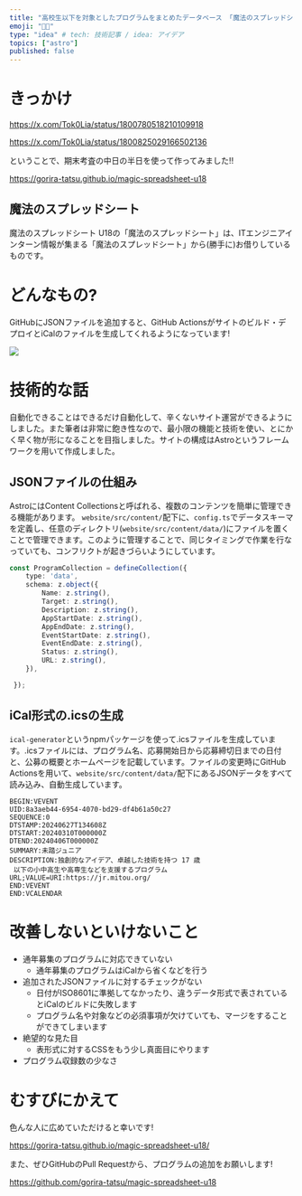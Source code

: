 ```yaml
---
title: "高校生以下を対象としたプログラムをまとめたデータベース 「魔法のスプレッドシート U18」を作った"
emoji: "🧑‍🎓"
type: "idea" # tech: 技術記事 / idea: アイデア
topics: ["astro"]
published: false
---
```


# きっかけ

https://x.com/Tok0Lia/status/1800780518210109918

https://x.com/Tok0Lia/status/1800825029166502136

ということで、期末考査の中日の半日を使って作ってみました!!

https://gorira-tatsu.github.io/magic-spreadsheet-u18

## 魔法のスプレッドシート
魔法のスプレッドシート U18の「魔法のスプレッドシート」は、ITエンジニアインターン情報が集まる「魔法のスプレッドシート」から(勝手に)お借りしているものです。


# どんなもの?

GitHubにJSONファイルを追加すると、GitHub Actionsがサイトのビルド・デプロイとiCalのファイルを生成してくれるようになっています!

![](https://github.com/gorira-tatsu/zenn-docs/assets/59169390/22c9cb5a-7c47-4c1f-bfaa-5ce30ab60e0c)

# 技術的な話

自動化できることはできるだけ自動化して、辛くないサイト運営ができるようにしました。また筆者は非常に飽き性なので、最小限の機能と技術を使い、とにかく早く物が形になることを目指しました。サイトの構成はAstroというフレームワークを用いて作成しました。

## JSONファイルの仕組み

AstroにはContent Collectionsと呼ばれる、複数のコンテンツを簡単に管理できる機能があります。
`website/src/content/`配下に、`config.ts`でデータスキーマを定義し、任意のディレクトリ(`website/src/content/data/`)にファイルを置くことで管理できます。このように管理することで、同じタイミングで作業を行なっていても、コンフリクトが起きづらいようにしています。

```ts
const ProgramCollection = defineCollection({ 
    type: 'data',
    schema: z.object({
        Name: z.string(),
        Target: z.string(),
        Description: z.string(),
        AppStartDate: z.string(),
        AppEndDate: z.string(),
        EventStartDate: z.string(),
        EventEndDate: z.string(),
        Status: z.string(),
        URL: z.string(),
    }),

 });
```

## iCal形式の.icsの生成

`ical-generator`というnpmパッケージを使って.icsファイルを生成しています。.icsファイルには、プログラム名、応募開始日から応募締切日までの日付と、公募の概要とホームページを記載しています。ファイルの変更時にGitHub Actionsを用いて、`website/src/content/data/`配下にあるJSONデータをすべて読み込み、自動生成しています。

```ics
BEGIN:VEVENT
UID:8a3aeb44-6954-4070-bd29-df4b61a50c27
SEQUENCE:0
DTSTAMP:20240627T134608Z
DTSTART:20240310T000000Z
DTEND:20240406T000000Z
SUMMARY:未踏ジュニア
DESCRIPTION:独創的なアイデア、卓越した技術を持つ 17 歳
 以下の小中高生や高専生などを支援するプログラム
URL;VALUE=URI:https://jr.mitou.org/
END:VEVENT
END:VCALENDAR
```

# 改善しないといけないこと

- 通年募集のプログラムに対応できていない
  - 通年募集のプログラムはiCalから省くなどを行う
- 追加されたJSONファイルに対するチェックがない
  - 日付がISO8601に準拠してなかったり、違うデータ形式で表されているとiCalのビルドに失敗します
  - プログラム名や対象などの必須事項が欠けていても、マージをすることができてしまいます
- 絶望的な見た目
  - 表形式に対するCSSをもう少し真面目にやります
- プログラム収録数の少なさ

# むすびにかえて
色んな人に広めていただけると幸いです!

https://gorira-tatsu.github.io/magic-spreadsheet-u18/

また、ぜひGitHubのPull Requestから、プログラムの追加をお願いします!

https://github.com/gorira-tatsu/magic-spreadsheet-u18